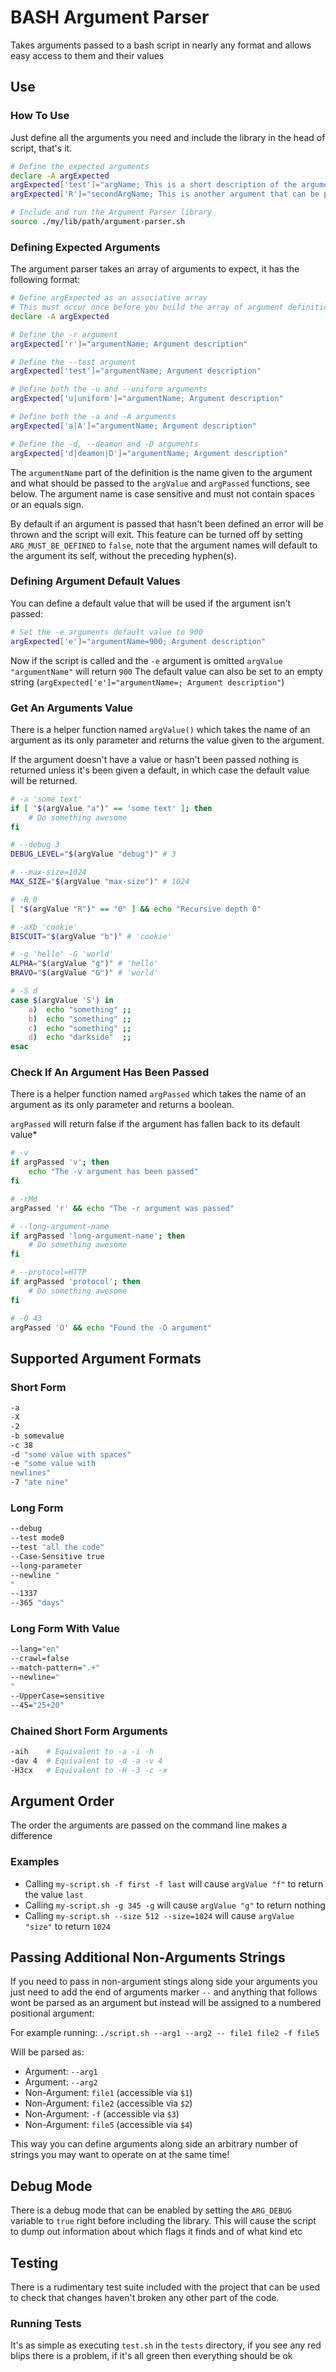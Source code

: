 # BASH Argument Parser

Takes arguments passed to a bash script in nearly any format and allows easy access to them and their values

## Use

### How To Use

Just define all the arguments you need and include the library in the head of script, that's it.

```bash
# Define the expected arguments
declare -A argExpected
argExpected['test']="argName; This is a short description of the argument and what it does"
argExpected['R']="secondArgName; This is another argument that can be passed"

# Include and run the Argument Parser library
source ./my/lib/path/argument-parser.sh
```

### Defining Expected Arguments

The argument parser takes an array of arguments to expect, it has the following format:

```bash
# Define argExpected as an associative array
# This must occur once before you build the array of argument definitions
declare -A argExpected

# Define the -r argument
argExpected['r']="argumentName; Argument description"

# Define the --test argument
argExpected['test']="argumentName; Argument description"

# Define both the -u and --uniform arguments
argExpected['u|uniform']="argumentName; Argument description"

# Define both the -a and -A arguments
argExpected['a|A']="argumentName; Argument description"

# Define the -d, --deamon and -D arguments
argExpected['d|deamon|D']="argumentName; Argument description"
```

The `argumentName` part of the definition is the name given to the argument and what should be passed to the `argValue` and `argPassed` functions, see below. The argument name is case sensitive and must not contain spaces or an equals sign.

By default if an argument is passed that hasn't been defined an error will be thrown and the script will exit.
This feature can be turned off by setting `ARG_MUST_BE_DEFINED` to `false`, note that the argument names will default to the argument its self, without the preceding hyphen(s).

### Defining Argument Default Values

You can define a default value that will be used if the argument isn't passed:
 
```bash
# Set the -e arguments default value to 900 
argExpected['e']="argumentName=900; Argument description"
```

Now if the script is called and the `-e` argument is omitted `argValue "argumentName"` will return `900`
The default value can also be set to an empty string (`argExpected['e']="argumentName=; Argument description"`)

### Get An Arguments Value

There is a helper function named `argValue()` which takes the name of 
an argument as its only parameter and returns the value given to the argument.

If the argument doesn't have a value or hasn't been passed nothing is returned 
unless it's been given a default, in which case the default value will be returned.

```bash
# -a 'some text'
if [ "$(argValue "a")" == 'some text' ]; then
	# Do something awesome
fi

# --debug 3
DEBUG_LEVEL="$(argValue "debug")" # 3

# --max-size=1024
MAX_SIZE="$(argValue "max-size")" # 1024

# -R 0
[ "$(argValue "R")" == "0" ] && echo "Recursive depth 0"

# -aXb 'cookie'
BISCUIT="$(argValue "b")" # 'cookie'

# -g 'hello' -G 'world'
ALPHA="$(argValue "g")" # 'hello'
BRAVO="$(argValue "G")" # 'world'

# -S d
case $(argValue 'S') in
	a)	echo "something" ;;
	b)	echo "something" ;;
	c)	echo "something" ;;
	d)	echo "darkside"  ;;
esac
```

### Check If An Argument Has Been Passed

There is a helper function named `argPassed` which takes the name of 
an argument as its only parameter and returns a boolean.

`argPassed` will return false if the argument has fallen back to its default value*

```bash
# -v
if argPassed 'v'; then
	echo "The -v argument has been passed"
fi

# -rMd
argPassed 'r' && echo "The -r argument was passed"

# --long-argument-name
if argPassed 'long-argument-name'; then
	# Do something awesome
fi

# --protocol=HTTP
if argPassed 'protocol'; then
	# Do something awesome
fi

# -O 43
argPassed 'O' && echo "Found the -O argument"
```

## Supported Argument Formats

### Short Form

```bash
-a
-X
-2
-b somevalue
-c 38
-d "some value with spaces"
-e "some value with
newlines"
-7 "ate nine"
```

### Long Form

```bash
--debug
--test mode0
--test "all the code"
--Case-Sensitive true
--long-parameter
--newline "
"
--1337
--365 "days"
```

### Long Form With Value

```bash
--lang="en"
--crawl=false
--match-pattern=".+"
--newline="
"
--UpperCase=sensitive
--45="25+20"
```

### Chained Short Form Arguments

```bash
-aih	# Equivalent to -a -i -h
-dav 4	# Equivalent to -d -a -v 4
-H3cx	# Equivalent to -H -3 -c -x
```

## Argument Order

The order the arguments are passed on the command line makes a difference

### Examples

* Calling `my-script.sh -f first -f last` will cause `argValue "f"` to return the value `last`
* Calling `my-script.sh -g 345 -g` will cause `argValue "g"` to return nothing
* Calling `my-script.sh --size 512 --size=1024` will cause `argValue "size"` to return `1024`

## Passing Additional Non-Arguments Strings

If you need to pass in non-argument stings along side your arguments you just need to add the end of arguments marker `--` and anything that follows wont be parsed as an argument but instead will be assigned to a numbered positional argument:

For example running: `./script.sh --arg1 --arg2 -- file1 file2 -f file5`

Will be parsed as:

* Argument: `--arg1`
* Argument: `--arg2`
* Non-Argument: `file1` (accessible via `$1`)
* Non-Argument: `file2` (accessible via `$2`)
* Non-Argument: `-f` (accessible via `$3`)
* Non-Argument: `file5` (accessible via `$4`)

This way you can define arguments along side an arbitrary number of strings you may want to operate on at the same time!

## Debug Mode

There is a debug mode that can be enabled by setting the `ARG_DEBUG` variable to `true` right before including the library.
This will cause the script to dump out information about which flags it finds and of what kind etc

## Testing

There is a rudimentary test suite included with the project that can be used to check that changes haven't broken any other part of the code.

### Running Tests

It's as simple as executing `test.sh` in the `tests` directory, if you see any red blips there is a problem, if it's all green then everything should be ok